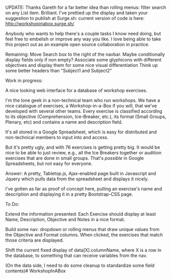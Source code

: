 
UPDATE: Thanks Gareth for a far better idea than rolling menus: filter search on any List item. Brilliant. I've prettied up the display and taken your suggestion to publish at Surge.sh: current version of code is here: http://workshopinabox.surge.sh/

Anybody who wants to help there's a couple tasks I know need doing, but feel free to embelish or improve any way you like. I love being able to take this project out as an example open source collaboration in practice. 

Remaining: Move Search box to the right of the navbar.
Maybe conditionally display fields only if non empty?
Associate some glyphicons with different objectives and display them for some nice visual differentiation
Think up some better headers than "Subject1 and Subject2"



Work in progress:

A nice looking web interface for a database of workshop exercises.


I'm the lone geek in a non-technical team who run workshops. We have a nice catalogue of exercises, a Workshop-in-a-Box if you will, that we've developed with several other teams. Every exercise is classified according to its objective (Comprehension, Ice-Breaker, etc.), its format (Small  Groups, Plenary, etc) and contains a name and description field.

It's all stored in a Google Spreadsheet, which is easy for distributed and non-technical members to input into and access. 

But it's pretty ugly, and with 76 exercises is getting pretty big. It would be nice to be able to just review, e.g., all the Ice Breakers together or audition exercises that are done in small groups. That's *possible* in Google Spreadsheets, but not easy for everyone. 

Answer: A pretty, Tabletop.js, Ajax-enabled page built in Javascript and Jquery which pulls data from the spreadsheet and displays it nicely.

I've gotten as far as proof of concept here, pulling an exercise's name and description and displaying it in a pretty Bootstrap-CSS page.

To Do: 

Extend the information presented: Each Exercise should display at least Name, Description, Objective and Notes in a nice format.

Build some nav: dropdown or rolling menus that draw unique values from the Objective and Format columns. When clicked, the exercises that match those criteria are displayed.

Shift the current fixed display of data[X].columnName, where X is a row in the database, to something that can receive variables from the nav. 

(On the data side, I need to do some cleanup to standardize some  field contents)# WorkshopInABox
